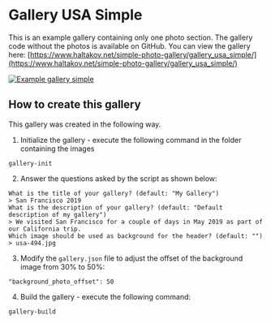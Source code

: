 # Gallery USA Simple

This is an example gallery containing only one photo section. The gallery code without the photos is available on GitHub. You can view the gallery here: [https://www.haltakov.net/simple-photo-gallery/gallery_usa_simple/](https://www.haltakov.net/simple-photo-gallery/gallery_usa_simple/)

[![Example gallery simple](https://github.com/haltakov/simple-photo-gallery/blob/master/examples/gallery_usa_simple/screenshot_gallery_usa_simple.jpg?raw=true)](https://www.haltakov.net/simple-photo-gallery/gallery_usa_simple/)

## How to create this gallery

This gallery was created in the following way.

1. Initialize the gallery - execute the following command in the folder containing the images
```
gallery-init
```

2. Answer the questions asked by the script as shown below:
```
What is the title of your gallery? (default: "My Gallery")
> San Francisco 2019
What is the description of your gallery? (default: "Default description of my gallery")
> We visited San Francisco for a couple of days in May 2019 as part of our California trip.
Which image should be used as background for the header? (default: "")
> usa-494.jpg
```

3. Modify the `gallery.json` file to adjust the offset of the background image from 30% to 50%:

```
"background_photo_offset": 50
```

4. Build the gallery - execute the following command:
```
gallery-build
```


